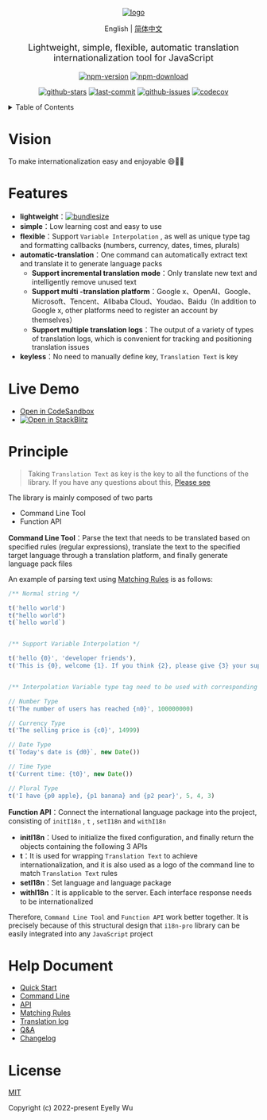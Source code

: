 <div align="center">
  
[![logo](https://s3.bmp.ovh/imgs/2022/06/25/3a1c742f283cf28e.png "logo")](https://github.com/eyelly-wu/i18n-pro "github")


English | [简体中文](./README_zh-CN.md)


  <p style="font-size: 18px;">Lightweight, simple, flexible, automatic translation internationalization tool for JavaScript</p>

[![npm-version](https://img.shields.io/npm/v/i18n-pro.svg?style=flat-square "npm-version")](https://www.npmjs.com/package/i18n-pro "npm")
[![npm-download](https://img.shields.io/npm/dm/i18n-pro "npm-download")](https://www.npmjs.com/package/i18n-pro "npm")

[![github-stars](https://img.shields.io/github/stars/eyelly-wu/i18n-pro?style=social "github-stars")](https://github.com/eyelly-wu/i18n-pro/stargazers "github-stars")
[![last-commit](https://img.shields.io/github/last-commit/eyelly-wu/i18n-pro/dev "last-commit")](https://github.com/eyelly-wu/i18n-pro/commits/dev "last-commit")
[![github-issues](https://img.shields.io/github/issues-raw/eyelly-wu/i18n-pro "github-issues")](https://github.com/eyelly-wu/i18n-pro/issues "github-issues")
[![codecov](https://codecov.io/gh/eyelly-wu/i18n-pro/branch/main/graph/badge.svg?token=758C46SIE7 "codecov")](https://codecov.io/gh/eyelly-wu/i18n-pro "codecov")

</div>
<details >
  <summary>Table of Contents</summary>

  [Vision](#vision)<br/>
  [Features](#features)<br/>
  [Live Demo](#live-demo)<br/>
  [Principle](#principle)<br/>
  [Help Document](#help-document)<br/>
  [License](#license)<br/>

</details>


# Vision
To make internationalization easy and enjoyable 😄💪🏻
# Features

* **lightweight**：[![bundlesize](https://img.shields.io/bundlephobia/minzip/i18n-pro?color=brightgreen&style=plastic "bundlesize")](https://bundlephobia.com/package/i18n-pro "bundlesize")
* **simple**：Low learning cost and easy to use
* **flexible**：Support  `Variable Interpolation` , as well as unique type tag and formatting callbacks (numbers, currency, dates, times, plurals)
* **automatic-translation**：One command can automatically extract text and translate it to generate language packs
   * **Support incremental translation mode**：Only translate new text and intelligently remove unused text
   * **Support multi -translation platform**：Google x、OpenAI、Google、Microsoft、Tencent、Alibaba Cloud、Youdao、Baidu（In addition to Google x, other platforms need to register an account by themselves）
   * **Support multiple translation logs**：The output of a variety of types of translation logs, which is convenient for tracking and positioning translation issues
* **keyless**：No need to manually define key,  `Translation Text`  is key


# Live Demo

* [Open in CodeSandbox](https://codesandbox.io/p/github/eyelly-wu/i18n-pro-react-demo/main)
* [![Open in StackBlitz](https://developer.stackblitz.com/img/open_in_stackblitz_small.svg "Open in StackBlitz")](https://stackblitz.com/edit/i18n-pro-react-demo)


# Principle

>Taking  `Translation Text`  as key is the key to all the functions of the library. If you have any questions about this, [Please see](https://github.com/eyelly-wu/i18n-pro/blob/vdoc/docs/dist/Q&A.md)

The library is mainly composed of two parts
* Command Line Tool
* Function API

**Command Line Tool**：Parse the text that needs to be translated based on specified rules (regular expressions), translate the text to the specified target language through a translation platform, and finally generate language pack files

An example of parsing text using  [Matching Rules](https://github.com/eyelly-wu/i18n-pro/blob/vdoc/docs/dist/MATCH_RULE.md)  is as follows:
```js
/** Normal string */

t('hello world')
t("hello world")
t(`hello world`)


/** Support Variable Interpolation */

t('hello {0}', 'developer friends'),
t('This is {0}, welcome {1}. If you think {2}, please give {3} your support', ' `i18n-pro` ', 'use', `it's good`, ' ⭐️ ')


/** Interpolation Variable type tag need to be used with corresponding formatting callbacks */

// Number Type
t('The number of users has reached {n0}', 100000000)

// Currency Type
t('The selling price is {c0}', 14999)

// Date Type
t(`Today's date is {d0}`, new Date())

// Time Type
t('Current time: {t0}', new Date())

// Plural Type
t('I have {p0 apple}, {p1 banana} and {p2 pear}', 5, 4, 3) 
```
**Function API**：Connect the international language package into the project, consisting of  `initI18n` ,  `t` ,  `setI18n`  and  `withI18n` 
* **initI18n**：Used to initialize the fixed configuration, and finally return the objects containing the following 3 APIs
* **t**：It is used for wrapping  `Translation Text`  to achieve internationalization, and it is also used as a logo of the command line to match  `Translation Text`  rules
* **setI18n**：Set language and language package
* **withI18n**：It is applicable to the server. Each interface response needs to be internationalized

Therefore,  `Command Line Tool`  and  `Function API`  work better together. It is precisely because of this structural design that  `i18n-pro`  library can be easily integrated into any  `JavaScript`  project
# Help Document

* [Quick Start](https://github.com/eyelly-wu/i18n-pro/blob/vdoc/docs/dist/USAGE.md)
* [Command Line](https://github.com/eyelly-wu/i18n-pro/blob/vdoc/docs/dist/COMMAND_LINE.md)
* [API](https://github.com/eyelly-wu/i18n-pro/blob/vdoc/docs/dist/API.md)
* [Matching Rules](https://github.com/eyelly-wu/i18n-pro/blob/vdoc/docs/dist/MATCH_RULE.md)
* [Translation log](https://github.com/eyelly-wu/i18n-pro/blob/vdoc/docs/dist/OUTPUT_LOG.md)
* [Q&A](https://github.com/eyelly-wu/i18n-pro/blob/vdoc/docs/dist/Q&A.md)
* [Changelog](https://github.com/eyelly-wu/i18n-pro/blob/vdoc/docs/dist/CHANGELOG.md)


# License
[MIT](./LICENSE)

Copyright (c) 2022-present Eyelly Wu
